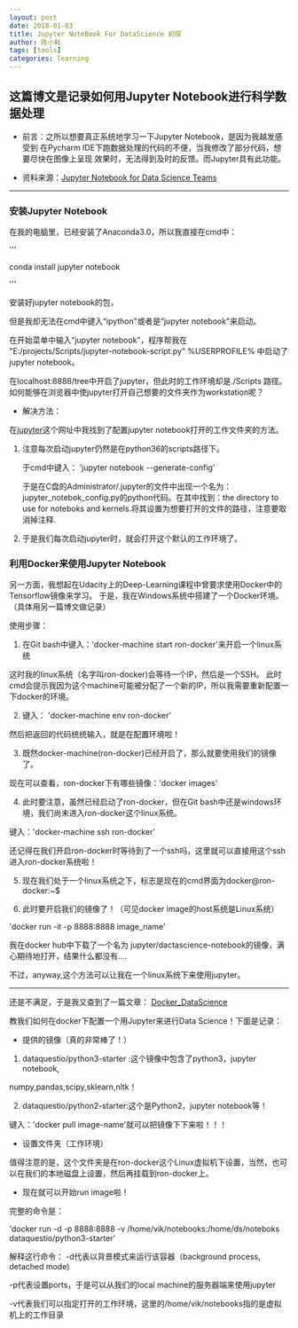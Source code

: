 ```yaml
---
layout: post
date: 2018-01-03
title: Jupyter NoteBook For DataScience 初探
author: 陈小耗
tags: [tools]
categories: learning
---
```


## 这篇博文是记录如何用Jupyter Notebook进行科学数据处理

- 前言：之所以想要真正系统地学习一下Jupyter Notebook，是因为我越发感受到
在Pycharm IDE下跑数据处理的代码的不便，当我修改了部分代码，想要尽快在图像上呈现
效果时，无法得到及时的反馈。而Jupyter具有此功能。

- 资料来源：[Jupyter Notebook for Data Science Teams](http://shop.oreilly.com/product/0636920044260.do)

***

### 安装Jupyter Notebook

在我的电脑里，已经安装了Anaconda3.0，所以我直接在cmd中：

'''

conda install jupyter notebook

'''

安装好jupyter notebook的包，

但是我却无法在cmd中键入“ipython"或者是“jupyter notebook"来启动。

在开始菜单中输入“jupyter notebook"，程序帮我在 "E:/projects/Scripts/jupyter-notebook-script.py" %USERPROFILE% 中启动了jupyter notebook。

在localhost:8888/tree中开启了jupyter，但此时的工作环境却是./Scripts
路径。如何能够在浏览器中使jupyter打开自己想要的文件夹作为workstation呢？

- 解决方法：

在[jupyter](https://www.cnblogs.com/zlslch/p/6984403.html)这个网址中我找到了配置jupyter notebook打开的工作文件夹的方法。

1. 注意每次启动jupyter仍然是在python36的scripts路径下。
   
   于cmd中键入： 'jupyter notebook --generate-config'

   于是在C盘的Administrator/.jupyter的文件中出现一个名为：jupyter_notebok_config.py的python代码。在其中找到：the directory to use for noteboks and kernels.将其设置为想要打开的文件的路径，注意要取消掉注释.

2. 于是我们每次启动jupyter时，就会打开这个默认的工作环境了。


### 利用Docker来使用Jupyter Notebook

另一方面，我想起在Udacity上的Deep-Learning课程中曾要求使用Docker中的Tensorflow镜像来学习。
于是，我在Windows系统中搭建了一个Docker环境。（具体用另一篇博文做记录）

使用步骤：

1. 在Git bash中键入：'docker-machine start ron-docker'来开启一个linux系统

这时我的linux系统（名字叫ron-docker)会等待一个IP，然后是一个SSH。
此时cmd会提示我因为这个machine可能被分配了一个新的IP，所以我需要重新配置一下docker的环境。

2. 键入： 'docker-machine env ron-docker'

然后把返回的代码统统输入，就是在配置环境啦！

3. 既然docker-machine(ron-docker)已经开启了，那么就要使用我们的镜像了。

现在可以查看，ron-docker下有哪些镜像：'docker images'

4. 此时要注意，虽然已经启动了ron-docker，但在Git bash中还是windows环境，我们尚未进入ron-docker这个linux系统。

键入：'docker-machine ssh ron-docker'

还记得在我们开启ron-docker时等待到了一个ssh吗，这里就可以直接用这个ssh进入ron-docker系统啦！

5. 现在我们处于一个linux系统之下，标志是现在的cmd界面为docker@ron-docker:~$


6. 此时要开启我们的镜像了！（可见docker image的host系统是Linux系统）

'docker run -it -p 8888:8888 image_name'

我在docker hub中下载了一个名为 jupyter/dactascience-notebook的镜像，满心期待地打开，结果什么都没有....


不过，anyway,这个方法可以让我在一个linux系统下来使用jupyter。

***

还是不满足，于是我又查到了一篇文章：
[Docker_DataScience](https://www.dataquest.io/blog/docker-data-science/)

教我们如何在docker下配置一个用Jupyter来进行Data Science！下面是记录：

- 提供的镜像（真的非常棒了！）

1. dataquestio/python3-starter :这个镜像中包含了python3，jupyter notebook,

numpy,pandas,scipy,sklearn,nltk！

2. dataquestio/python2-starter:这个是Python2，jupyter notebook等！

键入：'docker pull image-name'就可以把镜像下下来啦！！！

- 设置文件夹（工作环境）

值得注意的是，这个文件夹是在ron-docker这个Linux虚拟机下设置，当然，也可以在我们的本地磁盘上设置，然后再挂载到ron-docker上。

- 现在就可以开始run image啦！

完整的命令是：

'docker run -d -p 8888:8888 -v /home/vik/notebooks:/home/ds/noteboks dataquestio/python3-starter'

解释这行命令： -d代表以背景模式来运行该容器（background process, detached mode)

-p代表设置ports，于是可以从我们的local machine的服务器端来使用jupyter

-v代表我们可以指定打开的工作环境，这里的/home/vik/notebooks指的是虚拟机上的工作目录




